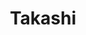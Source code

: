 ---
layout: place
title: "Takashi"
permalink: /utah/salt-lake-city/takashi.html
stateAbbr: UT
stateName: Utah
cityName: Salt Lake City
seo:
  name: "Takashi"
  type: Restaurant
  links: http://takashisushi.com/
description: "Takashi serves delicious sushi in Salt Lake City, Utah. Try fresh Japanese dishes for a great dining experience. "
place_id: ChIJySRBGhD1UocRvck4jYN0_jA
photos:
  - name: >-
      places/ChIJySRBGhD1UocRvck4jYN0_jA/photos/AeeoHcKw0jXiKzoVBypYkhiWkSUkBfPJGpQtxnc9dATtnwEmBeIDGOYYyPyTAWhEd2a8vgEIr1LSzBpjSYw_NszWrTDmGwZ2C9eiZR9X7A2pzienFm3kYCTTTlinOPijZXO-9KCOyj4Fi2DpzBZ9NlshhztE1--jq7_wV0C7WOZq3Kbkz0yZQPOV3BZ7co10YOeGVR77vksEeUrGinMDTYOjFBq_4rjgSxDq0NM6wYdHPbVeNxQq4fkfqMbEAFf_7EnED6J8-2tpJiPANrMtnHy8qldhCGqWBK0zv1BiMuA9XKIbua4K48f1Vmc1DlBCarEkxA2E5FzSTzx3zkT8lIhCFVY9avIFYeMfK5OAjea8gR9FlcC3oGpoZaJuM0Or-HhMvXUPTxF0SNJFOyKVYrVMy7eGxxXM9cGsAPSNqLjOiI_h8E1T
    widthPx: 4032
    heightPx: 2268
    authorAttributions:
      - displayName: paolo polizzy
        uri: https://maps.google.com/maps/contrib/113539442713372936191
        photoUri: >-
          https://lh3.googleusercontent.com/a-/ALV-UjXC1XmQ3hnMBQbI3TATtHz0TnM_HEGH3DjkqNTuR8fbFcuvjL8v7Q=s100-p-k-no-mo
    flagContentUri: >-
      https://www.google.com/local/imagery/report/?cb_client=maps_api_places.places_api&image_key=!1e10!2sCIHM0ogKEICAgICE4NLo4wE&hl=en-US
    googleMapsUri: >-
      https://www.google.com/maps/place//data=!3m4!1e2!3m2!1sCIHM0ogKEICAgICE4NLo4wE!2e10!4m2!3m1!1s0x8752f5101a4124c9:0x30fe74838d38c9bd
  - name: >-
      places/ChIJySRBGhD1UocRvck4jYN0_jA/photos/AeeoHcK8gnUkfd7OS8TibNFNNbUBC5acKyJwQq-7RoRyVyS6SQpH943u-Ur6oieWwMATK4cgS2PaTnjddHFcNx2HB1iA9rMJ6GbzS2rb5LyQ6sPgVcmEgCuHz0J1-xZRdUkiWUrrGfjB1yuFV5FLGUEcMDhBgTfDpyoSV4x0LDCcS_djVwrnPCE3tMJ24B9eScnvHE-_uoj0_GDWGXd_T6rzuysAZNWrYf4CyKrL1TuhurcAJokVIAgsa11tUfmoHbneCUyqZVCmOnjYpWLyfu7nPVM-IVICKrCm0z-VkwVzTyW6ejasZ05p_Ip8NfhaOH0-Ke7oZ4pbFpWAKgp9FIjcY2SYIFNkRsInyjMKZ5hmDDfLyNC20fgs5toxDBJqP2r3hU2luPWCteWdjmMws2fKpdVkCGGIZnY7POplZOhwev-0uNQ
    widthPx: 4032
    heightPx: 3024
    authorAttributions:
      - displayName: Courtney Haueter (Paperelli)
        uri: https://maps.google.com/maps/contrib/109926194020683655408
        photoUri: >-
          https://lh3.googleusercontent.com/a-/ALV-UjWK4ngdolByL5v4ZZHUyn_qJ4UX83-owFLwgov_fxdOQRAmDDT2iQ=s100-p-k-no-mo
    flagContentUri: >-
      https://www.google.com/local/imagery/report/?cb_client=maps_api_places.places_api&image_key=!1e10!2sCIHM0ogKEICAgID4ycbvgwE&hl=en-US
    googleMapsUri: >-
      https://www.google.com/maps/place//data=!3m4!1e2!3m2!1sCIHM0ogKEICAgID4ycbvgwE!2e10!4m2!3m1!1s0x8752f5101a4124c9:0x30fe74838d38c9bd
  - name: >-
      places/ChIJySRBGhD1UocRvck4jYN0_jA/photos/AeeoHcLmpDS-FJOQY5r8aPQr7jZaQWU_x4Ak97VSwXvak1HrM6PGzSSNt0dBEnc_qaLw0hiazIR_ZOGdQHXYWPfaXl46wS_ibd19jj7f9RnPvktvMD9fAMMygpu1V5h8PSj2JH6QjTvrVBuWUllpnZa2weEX8WnLhMIxOBnZLtBM4oyV2p3V2jtqUqHC1xIu_CKh4UYLUPAcOSDrjr0c-OsyaC0HCedVEDeu0GglmaUG7N-EO8YRU25td1m3NCROPMQJAM1P3t8ZEAldO0Q02RYA0iGRCZE0heKJ4Gh61oLX-6HWMvptAMhkWgim1Qz93uum7h5MoU9wOWxA-RocR4zEpJ0kchpYUttmCO7nDXfJjmSqry3xAlua5HnWchLp_7QI1ETTnRW9xS1yC_BBaBE8rzcQNQDmi0MR18KPTR2-Jvk
    widthPx: 3600
    heightPx: 4800
    authorAttributions:
      - displayName: d o
        uri: https://maps.google.com/maps/contrib/101449615754420452047
        photoUri: >-
          https://lh3.googleusercontent.com/a/ACg8ocIN0WZHUR6faMhdsdd_1elPq88MEzcX8sxMuRDZwnCEpDsM_A=s100-p-k-no-mo
    flagContentUri: >-
      https://www.google.com/local/imagery/report/?cb_client=maps_api_places.places_api&image_key=!1e10!2sCIHM0ogKEICAgMCo2bXnMQ&hl=en-US
    googleMapsUri: >-
      https://www.google.com/maps/place//data=!3m4!1e2!3m2!1sCIHM0ogKEICAgMCo2bXnMQ!2e10!4m2!3m1!1s0x8752f5101a4124c9:0x30fe74838d38c9bd
  - name: >-
      places/ChIJySRBGhD1UocRvck4jYN0_jA/photos/AeeoHcK1wvI5lQSfy1_ycsGqrdcMsPxcM4TChxekuuUlFmzN8bEREwKaPRrcwy9G6fU0ZcKWbG1VyZt9p8kp8ZWDTMIUq6dzQ_wQW8REyemWgVCVi9VHTm1cQZ5i3WtFZoZ-K2RWWPgKEpdgUDdTO8R6tKWc5kSR2vOaS9ZEw-ixCLy-u1qZjI0oalmqSh368RfyHMJdvpIw76JLONOrXjgl8dc4RIIK4lZp9Z71hs31qii0DkbB1TuPrfHr9LxZzAvh7DXz_JP8nJBd08HmLQmd9BCVzn3GMGFB9vfngsvvPhQoimW-cjUS65bYgZsIZ8Yzm-YV5Lx44NfYIM4-fs4rOMtreSZWp7be0rwGTI6-4okUQjVBP-JrBBYrcsNfZYAbWIlZ7DBz5Sxegf72WUWrybQG0YFZwRug-ls6ETCl1aHV8eR8
    widthPx: 3000
    heightPx: 3063
    authorAttributions:
      - displayName: Aaron Kamnetz
        uri: https://maps.google.com/maps/contrib/114374676326458873650
        photoUri: >-
          https://lh3.googleusercontent.com/a-/ALV-UjUiVrtomg1Ceh1WrOs7PmSOuv_euMZbzPmshO-HWz2c1BeUe8Tx=s100-p-k-no-mo
    flagContentUri: >-
      https://www.google.com/local/imagery/report/?cb_client=maps_api_places.places_api&image_key=!1e10!2sCIHM0ogKEICAgIC_hMqE3QE&hl=en-US
    googleMapsUri: >-
      https://www.google.com/maps/place//data=!3m4!1e2!3m2!1sCIHM0ogKEICAgIC_hMqE3QE!2e10!4m2!3m1!1s0x8752f5101a4124c9:0x30fe74838d38c9bd
  - name: >-
      places/ChIJySRBGhD1UocRvck4jYN0_jA/photos/AeeoHcLWRJe3e4iGuoO5bRQ71SeGFBEz0KyC4ANUb14LS46UGzkUMD0BBpBlTpOErlfzrJ966OschxkAIFp5FmCpK8ZpOv4oaZz3388ovnE5-P3py-koeOVdzcMArsaP0i8-gckWVkOKXIdwQTCqHWVGNGNGkYrNRHhz_tgC5mBzJqUuTl99ohDG1w7wcvd8G_IkU6F_T2COjFUyYnmDrnr0rwlt_aVWJtQhJlsDXlzL4ZxUC28FKaKdT4KHai7J4obN7GTmtdRFsH1GMkHGKm71rdkL17-ZAG900PXiFzj96HMwKsrnQUJTYntjJUozNAPRU3Hl0MmzTJmKXIf5_Z7HA3vbim8epH3wqmoH5gctaCG88LbFdPsecNOajS0cP4kuDwZBwoMmwbzLu9DGHwPPaxLyH41Yt_iAG8NjyslPt9uzOQ
    widthPx: 4032
    heightPx: 3024
    authorAttributions:
      - displayName: Jason Seeking
        uri: https://maps.google.com/maps/contrib/114486047944476167426
        photoUri: >-
          https://lh3.googleusercontent.com/a-/ALV-UjWM-CGKs1-0Qv_1BivSzFhow9pDSIs7wlMr413VPbM7cJj_kvER=s100-p-k-no-mo
    flagContentUri: >-
      https://www.google.com/local/imagery/report/?cb_client=maps_api_places.places_api&image_key=!1e10!2sCIHM0ogKEICAgIDby_GASA&hl=en-US
    googleMapsUri: >-
      https://www.google.com/maps/place//data=!3m4!1e2!3m2!1sCIHM0ogKEICAgIDby_GASA!2e10!4m2!3m1!1s0x8752f5101a4124c9:0x30fe74838d38c9bd
  - name: >-
      places/ChIJySRBGhD1UocRvck4jYN0_jA/photos/AeeoHcIWOG9uaXM09GVTMRaWjSPSspa1vpE8Jx4OZ-SpjnYyvkbuQ5PXnsfp9eYlwvtIjOUP0WmlOHIeh9H16y4toprvcSn4itnjZ9Fl3NQ76F_JTQYdNJug6vwim3DnOEEJZcaC9gylS1n-FO3pypH6Bik50qwX5uZcOc9dHGY3uDADKtpFGHUhLuuEOFvHvDvali32tyTRSjMX2xHwhZwx2mqdWbMCfDtVBrG9oKveNcTJRa5jQ2gKE7-f14pRvaAyPgpSQzuwY6vz_0gXyo_P1LGDHq3j45bSk9NtuogaCUKM45DITDbVK_YzIU8oVzMFhhlL1vvoSA9U5n5rJ3u17Fok0Meko_zn-1Ta1Uvv8pa0pdwrMZdMbfXEzPmjvJAVy-ZB3cY-jZJ82w0H-eGq-DaxY-SKj5yH7PBWf--geEyyJDs
    widthPx: 3024
    heightPx: 4032
    authorAttributions:
      - displayName: Jimi Mark
        uri: https://maps.google.com/maps/contrib/105483476580994938314
        photoUri: >-
          https://lh3.googleusercontent.com/a/ACg8ocKx_KmxNVzGsg_lLFI4VquNXsRgCBOrgFko9daeuQHOMiZcByA=s100-p-k-no-mo
    flagContentUri: >-
      https://www.google.com/local/imagery/report/?cb_client=maps_api_places.places_api&image_key=!1e10!2sCIHM0ogKEICAgIDnlaiE0QE&hl=en-US
    googleMapsUri: >-
      https://www.google.com/maps/place//data=!3m4!1e2!3m2!1sCIHM0ogKEICAgIDnlaiE0QE!2e10!4m2!3m1!1s0x8752f5101a4124c9:0x30fe74838d38c9bd
  - name: >-
      places/ChIJySRBGhD1UocRvck4jYN0_jA/photos/AeeoHcKRbGIsXYDBQ-MV5tTQjH-SIkpH0qEpdhw4ODkhSRyys-AeWgPJw2PjLerPVu2s2OGeg1kTVZEDFS0aa3nI809lTHVfJc4748CtDttdAObZq8OV4xetNQW2dqiv4B2Z4TScSBMKGZZYL0uyqXCDbWMo7eXb_OkHsqHAeS5_p6ahvApDJzC5rcsGxzTDyk5XSK04ViAR8CpRKB18FcMaJEvIAHLxZ67-T7jfv6Wy7v3FOK8_ucEf8DXLvuUSTbF11NIOB59uVzZXrydoxkTZ9dps4iIsRXAku7ZOuFutp7AC5U7uupSeJzXzFXhsatgzvGu2Gr6TH49LN7MoEYJoV1Fm_w65jUchv6u3GdMt2svqECp7nrAs06H1K4P3QjF8axzb-MopCz8stiQb0Huz5RLCk22Rzd0fFUSKHA50QVWW-g
    widthPx: 3024
    heightPx: 4032
    authorAttributions:
      - displayName: Patricia Zavala
        uri: https://maps.google.com/maps/contrib/113969574628766813293
        photoUri: >-
          https://lh3.googleusercontent.com/a-/ALV-UjXAMM50ifOySwA_aDLql7XbY70AnAWK3OPH2SEzseyTMGnfsoXD=s100-p-k-no-mo
    flagContentUri: >-
      https://www.google.com/local/imagery/report/?cb_client=maps_api_places.places_api&image_key=!1e10!2sCIHM0ogKEICAgIC7tfnTOg&hl=en-US
    googleMapsUri: >-
      https://www.google.com/maps/place//data=!3m4!1e2!3m2!1sCIHM0ogKEICAgIC7tfnTOg!2e10!4m2!3m1!1s0x8752f5101a4124c9:0x30fe74838d38c9bd
  - name: >-
      places/ChIJySRBGhD1UocRvck4jYN0_jA/photos/AeeoHcJDlmsX_D8TzVzPIGKJ1wwz1d9BBsDQ4NaVNvHfwA_kbDSqcPmhMlrFSRcVgOng53CDsyC1XlU6K7ory36BWihiq_TyAgJymGBbWUzWVSuAXQ3WpLMkFfacloHZVoxWMxvbi_ZL8CsLJn7QX6I-NdlyT9ZFgl_VrbMEl_xW6lVB2rxtBHniYsq0nqF3R0TCHq-tLf7yxrdYk18v6gR3sgQQhc12yJBIdSfW_4xnVq4hf4jw9wPndjaVqswJYUBahCKpCdMzs3N2nEpAnzghOebsgMK6WV5k9PmZ9E6koM5YqwKvgAQ7zc5FqdLSwL_s3EL-yQvVjfX97FTiYEZEqc09ScbmzIMCnFnCh6DNKn0HJ73bnNDo55LnuNQ4qVrxAKMfTPXaTAaFFVXRb5tcVsaLw8XMlymqYYhDZRmNp_nnN26B
    widthPx: 2250
    heightPx: 2252
    authorAttributions:
      - displayName: Ziyuan Wang
        uri: https://maps.google.com/maps/contrib/111820666023498289176
        photoUri: >-
          https://lh3.googleusercontent.com/a/ACg8ocLVu9T59svkArIRbirTGGys8qpKgeyr7FcZykI1LxhXnUBjQA=s100-p-k-no-mo
    flagContentUri: >-
      https://www.google.com/local/imagery/report/?cb_client=maps_api_places.places_api&image_key=!1e10!2sCIHM0ogKEICAgIC1oa2MxAE&hl=en-US
    googleMapsUri: >-
      https://www.google.com/maps/place//data=!3m4!1e2!3m2!1sCIHM0ogKEICAgIC1oa2MxAE!2e10!4m2!3m1!1s0x8752f5101a4124c9:0x30fe74838d38c9bd
  - name: >-
      places/ChIJySRBGhD1UocRvck4jYN0_jA/photos/AeeoHcLojt-ll_mGUFeB1TLSuldFzkW9SnlxQzL4wm4-ycxDTFkHDYzb5cW1sw778ryhOO5uMRt4AMV1DT9Nm8whRVDcySOSNlqw3Y-lJ3lP_0VYuKug60k4JFs4UBWWVgnuAYqrdOezGkaDvNfcx16s_QtyFFgfndX1ebxOUJCx4KrGVUBVSqXW7OepyzdLZns8sG1CBo1XsCCG8aMQbC-QSJ6P9rDyzMxk2fYe3-fqa3ldwXOlJ-Nt5sgUGuJuHHjM6brP0TQpeHmKaBDBKAIpCbFKuX0sryN0voyIDSmv6UY3okYssRIEHovwydp-6ijvLhv84NBN894POm4Zi6AYKRZiaW-Uj95rysddFcG7zvS6-W1fyjhcm7sgFZ3xzl5NJimb2Fsq4Iz9x6OApdkaM6FwuBvYh5IwM8ibaxBqa1M1OA
    widthPx: 4032
    heightPx: 2268
    authorAttributions:
      - displayName: Andrea Nava
        uri: https://maps.google.com/maps/contrib/109967952370306001483
        photoUri: >-
          https://lh3.googleusercontent.com/a-/ALV-UjUJ_FKP_gnJrqr-JxkDbJmkyREy7-vNVITQgUtJuNCdAxdr6EOF=s100-p-k-no-mo
    flagContentUri: >-
      https://www.google.com/local/imagery/report/?cb_client=maps_api_places.places_api&image_key=!1e10!2sCIHM0ogKEICAgICX2L32JA&hl=en-US
    googleMapsUri: >-
      https://www.google.com/maps/place//data=!3m4!1e2!3m2!1sCIHM0ogKEICAgICX2L32JA!2e10!4m2!3m1!1s0x8752f5101a4124c9:0x30fe74838d38c9bd
  - name: >-
      places/ChIJySRBGhD1UocRvck4jYN0_jA/photos/AeeoHcIl5GOYnCjW_LQGlVPRoMN3sy9P2vMghH2y0guxcxbrTjNGFr-bOMxpv8APZ8LS5qUFs45sOHNNncKWNE8N43WJ2YkBjJV7G_ERoWgQBgrxb58XF2qhF54HKop_EIxfSjMmZq8tIsOi1ypilFqRYMPf2cAybqTqxUB3Kdeno8lmnvCZIpKm4JkY8awXFo3Se-QAKXWeXPXq-i147t3vLndGwP7qvZSgnSVLY0GMMF2DeMgeI3AWoi2jae9qOOrAOl-TBRpuhstkaHCT-VaR1evnOGnOhg6Wx6PtgzwpbfzIjCPiTiU0s81RCiGPOzMV9F7v6wWSEIfP81-5lnR7iv8bEK8bD6jis5NUI7lhyx97pIk7rQ1Fn5xOmKSz9v-7TUf4BbONGIYJDI2iBAv-2GDfQMG5ZWuU1rzxPFigdBt29w
    widthPx: 3024
    heightPx: 4032
    authorAttributions:
      - displayName: Michelle Chen
        uri: https://maps.google.com/maps/contrib/110200458743737832135
        photoUri: >-
          https://lh3.googleusercontent.com/a/ACg8ocK_JGWPijH4M1FleUUxIzvnndW6DdYxeLbQ_QSOyYYzpiHY6s0=s100-p-k-no-mo
    flagContentUri: >-
      https://www.google.com/local/imagery/report/?cb_client=maps_api_places.places_api&image_key=!1e10!2sCIHM0ogKEICAgICfw8OeJw&hl=en-US
    googleMapsUri: >-
      https://www.google.com/maps/place//data=!3m4!1e2!3m2!1sCIHM0ogKEICAgICfw8OeJw!2e10!4m2!3m1!1s0x8752f5101a4124c9:0x30fe74838d38c9bd
address: 18 W Market St, Salt Lake City, UT 84101, USA
street: 18 W Market St
city: Salt Lake City
state: UT
zip: '84101'
country: USA
neighborhood: Rio Grande
latitude: '40.761832'
longitude: '-111.891870'
accessibility_options:
  wheelchairAccessibleParking: true
  wheelchairAccessibleEntrance: true
  wheelchairAccessibleRestroom: true
  wheelchairAccessibleSeating: true
business_status: OPERATIONAL
name: Takashi
google_maps_links:
  directionsUri: >-
    https://www.google.com/maps/dir//''/data=!4m7!4m6!1m1!4e2!1m2!1m1!1s0x8752f5101a4124c9:0x30fe74838d38c9bd!3e0
  placeUri: https://maps.google.com/?cid=3530387266263894461
  writeAReviewUri: >-
    https://www.google.com/maps/place//data=!4m3!3m2!1s0x8752f5101a4124c9:0x30fe74838d38c9bd!12e1
  reviewsUri: >-
    https://www.google.com/maps/place//data=!4m4!3m3!1s0x8752f5101a4124c9:0x30fe74838d38c9bd!9m1!1b1
  photosUri: >-
    https://www.google.com/maps/place//data=!4m3!3m2!1s0x8752f5101a4124c9:0x30fe74838d38c9bd!10e5
primary_type: Japanese Restaurant
opening_hours:
  regular:
    - 'Monday: 11:30 AM – 2:00 PM, 5:30 – 10:00 PM'
    - 'Tuesday: 11:30 AM – 2:00 PM, 5:30 – 10:00 PM'
    - 'Wednesday: 11:30 AM – 2:00 PM, 5:30 – 10:00 PM'
    - 'Thursday: 11:30 AM – 2:00 PM, 5:30 – 10:00 PM'
    - 'Friday: 11:30 AM – 2:00 PM, 5:30 – 10:00 PM'
    - 'Saturday: 5:00 – 10:00 PM'
    - 'Sunday: Closed'
  current:
    - 'Monday: 11:30 AM – 2:00 PM, 5:30 – 10:00 PM'
    - 'Tuesday: 11:30 AM – 2:00 PM, 5:30 – 10:00 PM'
    - 'Wednesday: 11:30 AM – 2:00 PM, 5:30 – 10:00 PM'
    - 'Thursday: 11:30 AM – 2:00 PM, 5:30 – 10:00 PM'
    - 'Friday: 11:30 AM – 2:00 PM, 5:30 – 10:00 PM'
    - 'Saturday: 5:00 – 10:00 PM'
    - 'Sunday: Closed'
secondary_opening_hours:
  regular:
    weekdayDescriptions: null
    type: null
  current:
    weekdayDescriptions: null
    type: null
phone: (801) 519-9595
price_level: PRICE_LEVEL_MODERATE
price_range: $50 &ndash; $100
rating: '4.6'
rating_count: 0
website: http://takashisushi.com/
reviews: null
parking_options: null
payment_options: null
allow_dogs: null
curbside_pickup: null
delivery: null
dine_in: null
good_for_children: null
good_for_groups: null
good_for_sports: null
live_music: null
menu_for_children: null
outdoor_seating: null
reservable: null
restroom: null
serves_beer: null
serves_breakfast: null
serves_brunch: null
serves_cocktails: null
serves_coffee: null
serves_dinner: null
serves_dessert: null
serves_lunch: null
serves_vegetarian_food: null
serves_wine: null
takeout: null
update_category: essentials
summary: null

---